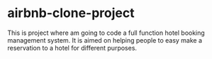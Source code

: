 # airbnb-clone-project
This is project where am going to code a full function hotel booking management system.
It is aimed on helping people to easy make a reservation to a hotel for different purposes.
